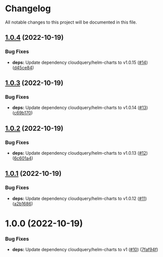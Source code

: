 # Changelog

All notable changes to this project will be documented in this file.

## [1.0.4](https://github.com/cloudquery/terraform-azure-cloudquery/compare/v1.0.3...v1.0.4) (2022-10-19)


### Bug Fixes

* **deps:** Update dependency cloudquery/helm-charts to v1.0.15 ([#14](https://github.com/cloudquery/terraform-azure-cloudquery/issues/14)) ([d45ce84](https://github.com/cloudquery/terraform-azure-cloudquery/commit/d45ce8419c0e87563d21e7a6372b6d3443b381ee))

## [1.0.3](https://github.com/cloudquery/terraform-azure-cloudquery/compare/v1.0.2...v1.0.3) (2022-10-19)


### Bug Fixes

* **deps:** Update dependency cloudquery/helm-charts to v1.0.14 ([#13](https://github.com/cloudquery/terraform-azure-cloudquery/issues/13)) ([c69b170](https://github.com/cloudquery/terraform-azure-cloudquery/commit/c69b17012fa382bf3636c95aaa60b3481d5be886))

## [1.0.2](https://github.com/cloudquery/terraform-azure-cloudquery/compare/v1.0.1...v1.0.2) (2022-10-19)


### Bug Fixes

* **deps:** Update dependency cloudquery/helm-charts to v1.0.13 ([#12](https://github.com/cloudquery/terraform-azure-cloudquery/issues/12)) ([6c601a4](https://github.com/cloudquery/terraform-azure-cloudquery/commit/6c601a4ed97f7736a2142934e6e3db34dceeb04d))

## [1.0.1](https://github.com/cloudquery/terraform-azure-cloudquery/compare/v1.0.0...v1.0.1) (2022-10-19)


### Bug Fixes

* **deps:** Update dependency cloudquery/helm-charts to v1.0.12 ([#11](https://github.com/cloudquery/terraform-azure-cloudquery/issues/11)) ([a2b1686](https://github.com/cloudquery/terraform-azure-cloudquery/commit/a2b16866560c05b488549729c3fa743212fbd261))

# 1.0.0 (2022-10-19)


### Bug Fixes

* **deps:** Update dependency cloudquery/helm-charts to v1 ([#10](https://github.com/cloudquery/terraform-azure-cloudquery/issues/10)) ([7faf94f](https://github.com/cloudquery/terraform-azure-cloudquery/commit/7faf94f342ce4df700344bfbb7a76302f02a5cb4))
